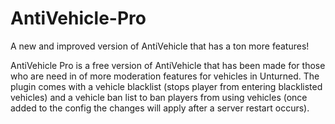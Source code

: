 # AntiVehicle-Pro
A new and improved version of AntiVehicle that has a ton more features!

AntiVehicle Pro is a free version of AntiVehicle that has been made for those who are need in of more moderation features for vehicles in Unturned. The plugin comes with a vehicle blacklist (stops player from entering blacklisted vehicles) and a vehicle ban list to ban players from using vehicles (once added to the config the changes will apply after a server restart occurs).
